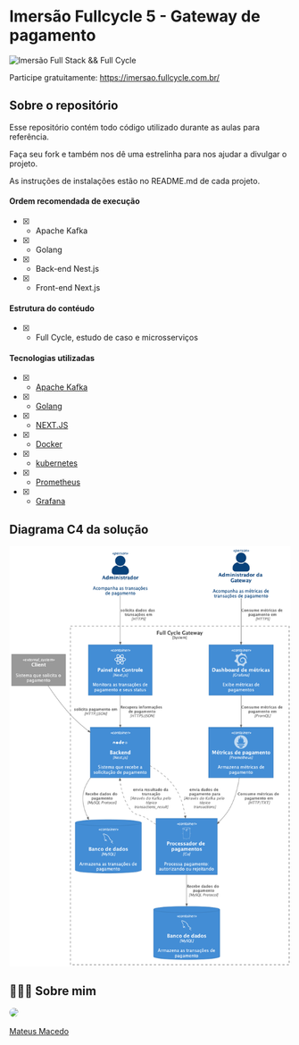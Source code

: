 # Imersão Fullcycle 5 - Gateway de pagamento
![Imersão Full Stack && Full Cycle](https://events-fullcycle.s3.amazonaws.com/events-fullcycle/static/site/img/grupo_4417.png)

Participe gratuitamente: https://imersao.fullcycle.com.br/

## Sobre o repositório
Esse repositório contém todo código utilizado durante as aulas para referência.

Faça seu fork e também nos dê uma estrelinha para nos ajudar a divulgar o projeto.

As instruções de instalações estão no README.md de cada projeto.

#### Ordem recomendada de execução

- [x] - Apache Kafka
- [x] - Golang
- [x] - Back-end Nest.js
- [x] - Front-end Next.js

#### Estrutura do contéudo

- [x] - Full Cycle, estudo de caso e microsserviços


#### Tecnologias utilizadas

- [x] - [Apache Kafka](https://kafka.apache.org/)
- [x] - [Golang](https://go.dev/)
- [x] - [NEXT.JS](https://nextjs.org/)
- [x] - [Docker](https://www.docker.com/)
- [x] - [kubernetes](https://kubernetes.io/pt-br/)
- [x] - [Prometheus](https://prometheus.io/)
- [x] - [Grafana](https://grafana.com/)

## Diagrama C4 da solução
![Diagrama C4](img/c4.png)

## 👨🏻‍🚀 Sobre mim
<a href="https://www.linkedin.com/in/mateus-macedo-937a32163/">
 <img style="border-radius:50%" width="100px; "src="https://avatars.githubusercontent.com/u/63172367?s=460&u=11fd26ea8a7f5663d7707d7ef254e4f8bfca1b05&v=4"/>
 <p>Mateus Macedo</p>
</a>
